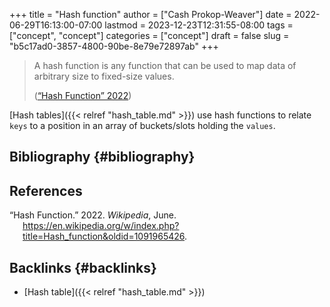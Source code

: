 +++
title = "Hash function"
author = ["Cash Prokop-Weaver"]
date = 2022-06-29T16:13:00-07:00
lastmod = 2023-12-23T12:31:55-08:00
tags = ["concept", "concept"]
categories = ["concept"]
draft = false
slug = "b5c17ad0-3857-4800-90be-8e79e72897ab"
+++

> A hash function is any function that can be used to map data of arbitrary size to fixed-size values.
>
> (<a href="#citeproc_bib_item_1">“Hash Function” 2022</a>)

[Hash tables]({{< relref "hash_table.md" >}}) use hash functions to relate `keys` to a position in an array of buckets/slots holding the `values`.


## Bibliography {#bibliography}

## References

<style>.csl-entry{text-indent: -1.5em; margin-left: 1.5em;}</style><div class="csl-bib-body">
  <div class="csl-entry"><a id="citeproc_bib_item_1"></a>“Hash Function.” 2022. <i>Wikipedia</i>, June. <a href="https://en.wikipedia.org/w/index.php?title=Hash_function&oldid=1091965426">https://en.wikipedia.org/w/index.php?title=Hash_function&#38;oldid=1091965426</a>.</div>
</div>



## Backlinks {#backlinks}

-   [Hash table]({{< relref "hash_table.md" >}})

